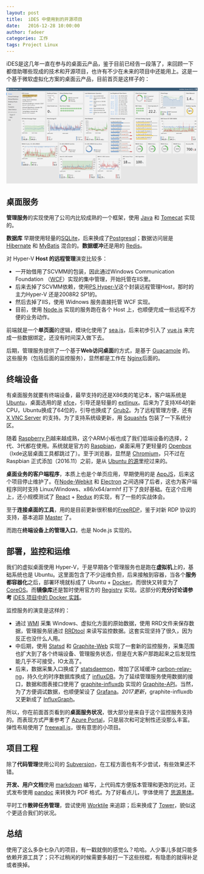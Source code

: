 ```yaml
---
layout: post
title:  iDES 中使用到的开源项目
date:   2016-12-28 10:00:00
author: fadeer
categories: 工作
tags: Project Linux
---
```


iDES是这几年一直在参与的桌面云产品，鉴于目前已经告一段落了，来回顾一下都借助哪些现成的技术和开源项目，也许有不少在未来的项目中还能用上。这是一个基于微软虚拟化方案的桌面云产品，目前首页是这样子的：

![](/images/ides-portal.jpg)

桌面服务
----
**管理服务**的实现使用了公司内比较成熟的一个框架，使用 [Java](http://www.oracle.com/technetwork/topics/newtojava/overview/index.html) 和 [Tomecat](http://tomcat.apache.org/) 实现的。

**数据库** 早期使用轻量的[SQLite](https://sqlite.org/)，后来换成了[Postgresql](https://www.postgresql.org/)；数据访问层是 [Hibernate](http://hibernate.org/) 和 [MyBatis](https://github.com/mybatis/mybatis-3) 混合的。**数据缓冲**还是用的 [Redis](https://redis.io/)。

对 Hyper-V **Host 的远程管理**演变比较多：

* 一开始借用了SCVMM的包装，因此通过Windows Communication Foundation （[WCF](https://msdn.microsoft.com/en-us/library/dd456779(v=vs.100).aspx)）实现的集中管理，开始托管在IIS里。
* 后来去掉了SCVMM依赖，使用[PS Hyper-V](https://pshyperv.codeplex.com/)这个封装远程管理Host，那时的主力Hyper-V 还是2008R2 SP1的。
* 然后去掉了IIS，使用 Widnows 服务直接托管 WCF 实现。
* 目前，使用 [Node.js](https://github.com/nodejs/node) 实现的服务跑在各个 Host 上，也顺便完成一些远程不方便的业务动作。

前端就是一个**单页面**的逻辑，模块化使用了 [sea.js](http://seajs.org/docs/)，后来初步引入了 [vue.js](https://vuejs.org.cn/) 来完成一些数据绑定，还没有时间深入做下去。

后期，管理服务提供了一个基于**Web访问桌面**的方式，是基于 [Guacamole](http://guacamole.incubator.apache.org/doc/gug/) 的。这些服务（包括后面的监控服务），显然都是工作在 [Nginx](http://nginx.org/en/docs/)后面的。


终端设备
----
有桌面服务就要有终端设备，最早支持的还是X86类的笔记本，客户端系统是 [Ubuntu](http://releases.ubuntu.com/14.04/)，桌面选用的是 [xfce](https://www.xfce.org/)，引导还是轻量的 [extlinux](http://www.syslinux.org/wiki/index.php?title=EXTLINUX)。后来为了支持X64的新CPU，Ubuntu换成了64位的，引导也换成了 [Grub2](https://www.gnu.org/software/grub/manual/grub.html)。为了远程管理方便，还有 [X VNC Server](http://www.karlrunge.com/x11vnc/) 的支持。为了支持系统级更新，用 [Squashfs](http://squashfs.sourceforge.net/) 包装了一下系统分区。

随着 [Raspberry Pi](https://www.raspberrypi.org/)越来越成熟，这个ARM小板也成了我们低端设备的选择，2代、3代都在使用。系统就是官方的 [Raspbian](https://www.raspbian.org/)，桌面采用了更轻量的 [Openbox](http://openbox.org/wiki/Main_Page)（lxde这层桌面工具都跳过了）。至于浏览器，显然是 [Chromium](https://www.chromium.org/Home)，只不过在 Raspbian 正式添加（2016.11）之前，是从 [Ubuntu 的源](http://ports.ubuntu.com/pool/universe/c/chromium-browser/)里挖过来的。

**桌面业务的客户端程序**，本质上也是个单页应用，早期使用的是 [AppJS](https://github.com/appjs/appjs)，后来这个项目停止维护了。在[Node-Webkit](https://github.com/nwjs/nw.js) 和 [Electron](https://github.com/electron/electron) 之间选择了后者，这也为客户端程序同时支持 Linux/Windows、x86/x64/armhf 打下了良好基础。在这个应用上，还小规模测试了 [React](https://facebook.github.io/react/) + [Redux](https://github.com/reactjs/redux) 的实现，有了一些的实战体会。

至于**连接桌面的工具**，用的是目前更新很积极的[FreeRDP](http://www.freerdp.com/)，鉴于对新 RDP 协议的支持，基本追踪 [Master](https://github.com/FreeRDP/FreeRDP) 了。

而跑在**终端设备上的管理入口**，也是 Node.js 实现的。


部署，监控和运维
----
我们的虚拟桌面使用 Hyper-V，于是早期各个管理服务也是跑在**虚拟机**上的，基础系统也是 Ubuntu。这里面包含了不少运维负担，后来接触到容器，当各个**服务都容器化**之后，部署环境就标成了 Ubuntu + [Docker](https://docs.docker.com/)。而很快又转变为了 [CoreOS](https://coreos.com/)。而**镜像库**还是暂时使用官方的 [Registry](https://hub.docker.com/_/registry/) 实现。这部分的**充分讨论请参考** [iDES 项目中的 Docker 实践](https://fadeer.github.io/%E5%B7%A5%E4%BD%9C/2016/11/01/ides-docker.html)。

监控服务的演变是这样的：

* 通过 [WMI](https://msdn.microsoft.com/en-us/library/aa394582(v=vs.85).aspx) 采集 Windows、虚拟化方面的原始数据，使用 RRD文件来保存数据，管理服务层通过 [RRDtool](http://oss.oetiker.ch/rrdtool/) 来读写监控数据。这套实现坚持了很久，因为反正也没什么人用。
* 中后期，使用 [Statsd](https://github.com/etsy/statsd) 和 [Graphite-Web](https://github.com/graphite-project/graphite-web) 实现了一套新的监控服务，采集范围也扩大到了各个终端设备、管理服务状态，但是在大客户那跑起来之后发现性能几乎不可接受，IO太高了。
* 后来，数据采集入口换成了 [statsdaemon](https://github.com/bitly/statsdaemon)，增加了区域缓冲 [carbon-relay-ng](https://github.com/graphite-ng/carbon-relay-ng)，持久化的时序数据库换成了 [influxDB](https://www.influxdata.com/time-series-platform/influxdb/)。为了延续管理服务使用数据的接口，数据和图表接口使用了 [graphite-influxdb](https://github.com/pkittenis/graphite-influxdb/) 实现的 [Graphite-API](https://graphite-api.readthedocs.io/en/latest/)。当然，为了方便调试数据，也顺便架设了 [Grafana](https://github.com/grafana/grafana)。*2017更新*，graphite-influxdb 又更新成了 [InfluxGraph](https://github.com/InfluxGraph/influxgraph)。

所以，你在前面首页看到的**桌面服务状况**，很大部分是来自于这个监控服务支持的。而表现方式严重参考了 [Azure Portal](https://azure.microsoft.com/en-us/features/azure-portal/)，只是层次和可定制性还没那么丰富。弹性布局使用了 [freewall.js](http://vnjs.net/www/project/freewall/)，很有意思的小项目。


项目工程
----
除了**代码管理**使用公司的 [Subversion](https://subversion.apache.org/)，在工程方面也有不少尝试，有些效果还不错。

**开发、用户文档**使用 [markdown](https://en.wikipedia.org/wiki/Markdown) 编写，上代码库方便版本管理和更改的比对。正式发布使用 [pandoc](http://pandoc.org/) 来转换为 PDF 格式。为了好看点儿，字体使用了 [思源黑体](https://github.com/adobe-fonts/source-han-sans)。

平时工作**散碎任务管理**，尝试使用 [Worktile](https://worktile.com/) 来追踪；后来换成了 [Tower](https://tower.im)，貌似这个更适合我们的状况。


总结
----
使用了这么多杂七杂八的项目，有一戳就倒的感觉么？哈哈。人少事儿多就只能多依赖开源工具了；只不过稍闲的时候需要多敲打一下这些拐棍，有隐患的就得补足或者换掉。


